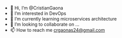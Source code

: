 - 👋 Hi, I’m @CristianGaona
- 👀 I’m interested in DevOps
- 🌱 I’m currently learning microservices architecture
- 💞️ I’m looking to collaborate on ...
- 📫 How to reach me crgaonas24@gmail.com 

<!---
CristianGaona/CristianGaona is a ✨ special ✨ repository because its `README.md` (this file) appears on your GitHub profile.
You can click the Preview link to take a look at your changes.
--->
